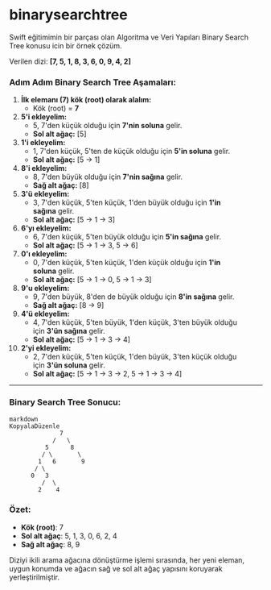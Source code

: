 # binarysearchtree
Swift eğitimimin bir parçası olan Algoritma ve Veri Yapıları Binary Search Tree konusu icin bir örnek çözüm.



Verilen dizi: **[7, 5, 1, 8, 3, 6, 0, 9, 4, 2]**

### **Adım Adım Binary Search Tree Aşamaları:**

1. **İlk elemanı (7) kök (root) olarak alalım:**
    - Kök (root) = **7**
2. **5'i ekleyelim:**
    - 5, 7'den küçük olduğu için **7'nin soluna** gelir.
    - **Sol alt ağaç:** [5]
3. **1'i ekleyelim:**
    - 1, 7'den küçük, 5'ten de küçük olduğu için **5'in soluna** gelir.
    - **Sol alt ağaç:** [5 -> 1]
4. **8'i ekleyelim:**
    - 8, 7'den büyük olduğu için **7'nin sağına** gelir.
    - **Sağ alt ağaç:** [8]
5. **3'ü ekleyelim:**
    - 3, 7'den küçük, 5'ten küçük, 1'den büyük olduğu için **1'in sağına** gelir.
    - **Sol alt ağaç:** [5 -> 1 -> 3]
6. **6'yı ekleyelim:**
    - 6, 7'den küçük, 5'ten büyük olduğu için **5'in sağına** gelir.
    - **Sol alt ağaç:** [5 -> 1 -> 3, 5 -> 6]
7. **0'ı ekleyelim:**
    - 0, 7'den küçük, 5'ten küçük, 1'den küçük olduğu için **1'in soluna** gelir.
    - **Sol alt ağaç:** [5 -> 1 -> 0, 5 -> 1 -> 3]
8. **9'u ekleyelim:**
    - 9, 7'den büyük, 8'den de büyük olduğu için **8'in sağına** gelir.
    - **Sağ alt ağaç:** [8 -> 9]
9. **4'ü ekleyelim:**
    - 4, 7'den küçük, 5'ten büyük, 1'den küçük, 3'ten büyük olduğu için **3'ün sağına** gelir.
    - **Sol alt ağaç:** [5 -> 1 -> 3 -> 4]
10. **2'yi ekleyelim:**
    - 2, 7'den küçük, 5'ten küçük, 1'den büyük, 3'ten küçük olduğu için **3'ün soluna** gelir.
    - **Sol alt ağaç:** [5 -> 1 -> 3 -> 2, 5 -> 1 -> 3 -> 4]

---

### **Binary Search Tree Sonucu:**

```
markdown
KopyalaDüzenle
              7
            /   \
          5      8
         / \       \
        1   6       9
       / \
      0   3
         /  \
        2    4

```

### **Özet:**

- **Kök (root)**: 7
- **Sol alt ağaç**: 5, 1, 3, 0, 6, 2, 4
- **Sağ alt ağaç**: 8, 9

Diziyi ikili arama ağacına dönüştürme işlemi sırasında, her yeni eleman, uygun konumda ve ağacın sağ ve sol alt ağaç yapısını koruyarak yerleştirilmiştir.

